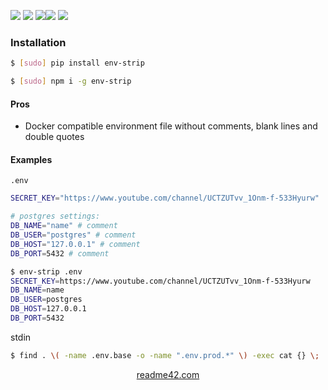 <!--
https://readme42.com
-->



[![](https://img.shields.io/badge/OS-Unix-blue.svg?longCache=True)]()
[![](https://img.shields.io/pypi/v/env-strip.svg?maxAge=3600)](https://pypi.org/project/env-strip/)
[![](https://img.shields.io/npm/v/env-strip.svg?maxAge=3600)](https://www.npmjs.com/package/env-strip)[![](https://img.shields.io/badge/License-Unlicense-blue.svg?longCache=True)](https://unlicense.org/)
[![](https://github.com/andrewp-as-is/env-strip/workflows/tests42/badge.svg)](https://github.com/andrewp-as-is/env-strip/actions)

### Installation
```bash
$ [sudo] pip install env-strip
```

```bash
$ [sudo] npm i -g env-strip
```

#### Pros
+   Docker compatible environment file without comments, blank lines and double quotes

#### Examples
`.env`
```bash
SECRET_KEY="https://www.youtube.com/channel/UCTZUTvv_1Onm-f-533Hyurw"

# postgres settings:
DB_NAME="name" # comment
DB_USER="postgres" # comment
DB_HOST="127.0.0.1" # comment
DB_PORT=5432 # comment
```

```bash
$ env-strip .env
SECRET_KEY=https://www.youtube.com/channel/UCTZUTvv_1Onm-f-533Hyurw
DB_NAME=name
DB_USER=postgres
DB_HOST=127.0.0.1
DB_PORT=5432
```

stdin
```bash
$ find . \( -name .env.base -o -name ".env.prod.*" \) -exec cat {} \; | env-strip - > .env.prod
```

<p align="center">
    <a href="https://readme42.com/">readme42.com</a>
</p>
